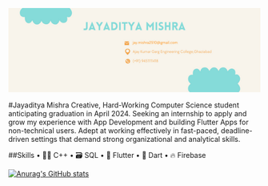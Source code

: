  
![Computer Science Undergraduate ](https://github.com/JayM2510/JayM2510/blob/main/F%20DEVELOPER.png)

#Jayaditya Mishra
Creative, Hard-Working Computer Science student anticipating graduation in April 2024. Seeking an internship to apply and grow my experience with App Development and building Flutter Apps for non-technical users. Adept at working effectively in fast-paced, deadline-driven settings that demand strong organizational and analytical skills.

##Skills
• 👨‍💻 C++
• 🗃️ SQL
• 📱 Flutter
• 🎯 Dart
• 🔥 Firebase

[![Anurag's GitHub stats](https://github-readme-stats.vercel.app/api?username=JayM2510)](https://github.com/anuraghazra/github-readme-stats)
